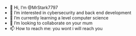 - 👋 Hi, I’m @MrStark7797
- 👀 I’m interested in cybersecurity and back end development
- 🌱 I’m currently learning a level computer science
- 💞️ I’m looking to collaborate on your mum
- 📫 How to reach me: you wont i will reach you

<!---
MrStark7797/MrStark7797 is a ✨ special ✨ repository because its `README.md` (this file) appears on your GitHub profile.
You can click the Preview link to take a look at your changes.
--->
